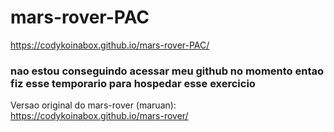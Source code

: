 # mars-rover-PAC

https://codykoinabox.github.io/mars-rover-PAC/


### nao estou conseguindo acessar meu github no momento entao fiz esse temporario para hospedar esse exercicio


Versao original do mars-rover (maruan): https://codykoinabox.github.io/mars-rover/
